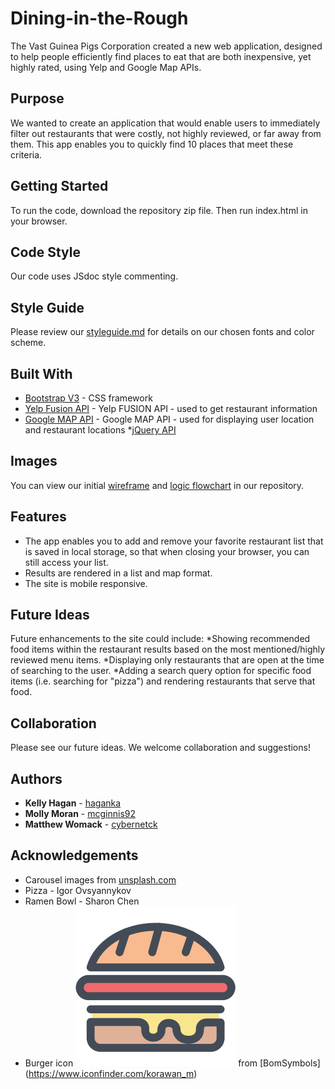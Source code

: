 # Dining-in-the-Rough
The Vast Guinea Pigs Corporation created a new web application, designed to help people efficiently find places to eat that are both inexpensive, yet highly rated, using Yelp and Google Map APIs.

## Purpose
We wanted to create an application that would enable users to immediately filter out restaurants that were costly, not highly reviewed, or far away from them. This app enables you to quickly find 10 places that meet these criteria.

## Getting Started
To run the code, download the repository zip file. Then run index.html in your browser.

## Code Style
Our code uses JSdoc style commenting.

## Style Guide
Please review our [styleguide.md](styleguide.md) for details on our chosen fonts and color scheme.

## Built With
* [Bootstrap V3](http://bootstrapdocs.com/v3.0.3/docs/) - CSS framework
* [Yelp Fusion API](https://www.yelp.com/fusion/) - Yelp FUSION API - used to get restaurant information
* [Google MAP API](https://developers.google.com/maps/) - Google MAP API - used for displaying user location and restaurant locations
*[jQuery API](http://api.jquery.com/)

## Images
You can view our initial [wireframe](assets/images/wireframe.jpg) and [logic flowchart](assets/images/flowchart.jpg) in our repository.

## Features
* The app enables you to add and remove your favorite restaurant list that is saved in local storage, so that when closing your browser, you can still access your list.
* Results are rendered in a list and map format.
* The site is mobile responsive.

## Future Ideas
Future enhancements to the site could include:
*Showing recommended food items within the restaurant results based on the most mentioned/highly reviewed menu items.
*Displaying only restaurants that are open at the time of searching to the user.
*Adding a search query option for specific food items (i.e. searching for "pizza") and rendering restaurants that serve that food.

## Collaboration
Please see our future ideas. We welcome collaboration and suggestions!

## Authors
* **Kelly Hagan** - [haganka](https://github.com/haganka)
* **Molly Moran** - [mcginnis92](https://github.com/mcginnis92)
* **Matthew Womack** - [cybernetck](https://github.com/cybernetck)

## Acknowledgements
* Carousel images from [unsplash.com](https://unsplash.com)
* Pizza - Igor Ovsyannykov
* Ramen Bowl - Sharon Chen
* Burger icon ![burger](/assets/images/burger.png) from [BomSymbols] (https://www.iconfinder.com/korawan_m)
